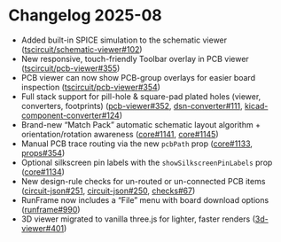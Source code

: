 # Changelog 2025-08

- Added built-in SPICE simulation to the schematic viewer ([tscircuit/schematic-viewer#102](https://github.com/tscircuit/schematic-viewer/pull/102))
- New responsive, touch-friendly Toolbar overlay in PCB viewer ([tscircuit/pcb-viewer#355](https://github.com/tscircuit/pcb-viewer/pull/355))
- PCB viewer can now show PCB-group overlays for easier board inspection ([tscircuit/pcb-viewer#354](https://github.com/tscircuit/pcb-viewer/pull/354))
- Full stack support for pill-hole & square-pad plated holes (viewer, converters, footprints)
  ([pcb-viewer#352](https://github.com/tscircuit/pcb-viewer/pull/352),
   [dsn-converter#111](https://github.com/tscircuit/dsn-converter/pull/111),
   [kicad-component-converter#124](https://github.com/tscircuit/kicad-component-converter/pull/124))
- Brand-new “Match Pack” automatic schematic layout algorithm + orientation/rotation awareness
  ([core#1141](https://github.com/tscircuit/core/pull/1141),
   [core#1145](https://github.com/tscircuit/core/pull/1145))
- Manual PCB trace routing via the new `pcbPath` prop ([core#1133](https://github.com/tscircuit/core/pull/1133),
  [props#354](https://github.com/tscircuit/props/pull/354))
- Optional silkscreen pin labels with the `showSilkscreenPinLabels` prop ([core#1134](https://github.com/tscircuit/core/pull/1134))
- New design-rule checks for un-routed or un-connected PCB items
  ([circuit-json#251](https://github.com/tscircuit/circuit-json/pull/251),
   [circuit-json#250](https://github.com/tscircuit/circuit-json/pull/250),
   [checks#67](https://github.com/tscircuit/checks/pull/67))
- RunFrame now includes a “File” menu with board download options ([runframe#990](https://github.com/tscircuit/runframe/pull/990))
- 3D viewer migrated to vanilla three.js for lighter, faster renders ([3d-viewer#401](https://github.com/tscircuit/3d-viewer/pull/401))
